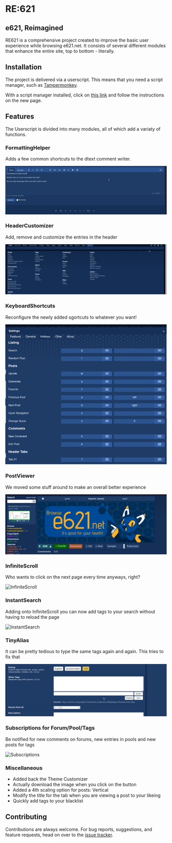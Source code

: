 RE:621
================

## e621, Reimagined

RE621 is a comprehensive project created to improve the basic user experience while browsing e621.net. It consists of several different modules that enhance the entire site, top to bottom - literally.

## Installation

The project is delivered via a userscript. This means that you need a script manager, such as [Tampermonkey](https://www.tampermonkey.net/).

With a script manager installed, click on [this link](https://github.com/re621/re621/releases/latest/download/script.user.js) and follow the instructions on the new page.

## Features

The Userscript is divided into many modules, all of which add a variaty of functions.

### FormattingHelper

Adds a few common shortcuts to the dtext comment writer.

![FormattingHelper](images/FormattingHelper.gif)

### HeaderCustomizer

Add, remove and customize the entries in the header

![HeaderCustomizer](images/HeaderCustomizer.gif)

### KeyboardShortcuts

Reconfigure the newly added sgortcuts to whatever you want!

![HeaderCustomizer](images/KeyboardShortcuts.png)

### PostViewer

We moved some stuff around to make an overall better experience

![PostViewer](images/PostViewer.png)

### InfiniteScroll

Who wants to click on the next page every time anyways, right?

![InfiniteScroll](images/InfiniteScroll.gif)

### InstantSearch

Adding onto InfiniteScroll you can now add tags to your search without having to reload the page

![InstantSearch](images/InstantSearch.gif)

### TinyAlias

It can be pretty tedious to type the same tags again and again. This tries to fix that

![TinyAlias](images/TinyAlias.gif)

### Subscriptions for Forum/Pool/Tags

Be notified for new comments on forums, new entries in pools and new posts for tags

![Subscriptions](images/Subscriptions.gif)

### Miscellaneous
* Added back the Theme Customizer
* Actually download the image when you click on the button
* Added a 4th scaling option for posts: Vertical
* Modify the title for the tab when you are viewing a post to your likeing
* Quickly add tags to your blacklist

## Contributing

Contributions are always welcome. For bug reports, suggestions, and feature requests, head on over to the [issue tracker](https://github.com/re621/re621/issues).
